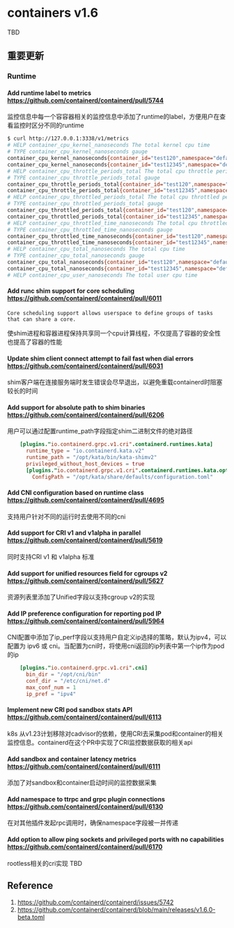 # containers v1.6

TBD

## 重要更新

### Runtime

#### Add runtime label to metrics https://github.com/containerd/containerd/pull/5744

监控信息中每一个容容器相关的监控信息中添加了runtime的label，方便用户在查看监控时区分不同的runtime

```bash
$ curl http://127.0.0.1:3338/v1/metrics
# HELP container_cpu_kernel_nanoseconds The total kernel cpu time
# TYPE container_cpu_kernel_nanoseconds gauge
container_cpu_kernel_nanoseconds{container_id="test120",namespace="default",runtime="io.containerd.runtime.v1.linux"} 1e+07
container_cpu_kernel_nanoseconds{container_id="test12345",namespace="default",runtime="io.containerd.other.v2"} 1e+07
# HELP container_cpu_throttle_periods_total The total cpu throttle periods
# TYPE container_cpu_throttle_periods_total gauge
container_cpu_throttle_periods_total{container_id="test120",namespace="default",runtime="io.containerd.runtime.v1.linux"} 0
container_cpu_throttle_periods_total{container_id="test12345",namespace="default",runtime="io.containerd.other.v2"} 0
# HELP container_cpu_throttled_periods_total The total cpu throttled periods
# TYPE container_cpu_throttled_periods_total gauge
container_cpu_throttled_periods_total{container_id="test120",namespace="default",runtime="io.containerd.runtime.v1.linux"} 0
container_cpu_throttled_periods_total{container_id="test12345",namespace="default",runtime="io.containerd.other.v2"} 0
# HELP container_cpu_throttled_time_nanoseconds The total cpu throttled time
# TYPE container_cpu_throttled_time_nanoseconds gauge
container_cpu_throttled_time_nanoseconds{container_id="test120",namespace="default",runtime="io.containerd.runtime.v1.linux"} 0
container_cpu_throttled_time_nanoseconds{container_id="test12345",namespace="default",runtime="io.containerd.other.v2"} 0
# HELP container_cpu_total_nanoseconds The total cpu time
# TYPE container_cpu_total_nanoseconds gauge
container_cpu_total_nanoseconds{container_id="test120",namespace="default",runtime="io.containerd.runtime.v1.linux"} 2.419375e+07
container_cpu_total_nanoseconds{container_id="test12345",namespace="default",runtime="io.containerd.other.v2"} 2.3298785e+07
# HELP container_cpu_user_nanoseconds The total user cpu time
```



#### Add runc shim support for core scheduling https://github.com/containerd/containerd/pull/6011

`Core scheduling support allows userspace to define groups of tasks that can share a core. `

使shim进程和容器进程保持共享同一个cpu计算线程，不仅提高了容器的安全性也提高了容器的性能



#### Update shim client connect attempt to fail fast when dial errors https://github.com/containerd/containerd/pull/6031

shim客户端在连接服务端时发生错误会尽早退出，以避免重载containerd时阻塞较长的时间



#### Add support for absolute path to shim binaries https://github.com/containerd/containerd/pull/6206

用户可以通过配置runtime_path字段指定shim二进制文件的绝对路径

```toml
    [plugins."io.containerd.grpc.v1.cri".containerd.runtimes.kata]
      runtime_type = "io.containerd.kata.v2"
      runtime_path = "/opt/kata/bin/kata-shimv2"
      privileged_without_host_devices = true
      [plugins."io.containerd.grpc.v1.cri".containerd.runtimes.kata.options]
        ConfigPath = "/opt/kata/share/defaults/configuration.toml"
```



#### Add CNI configuration based on runtime class https://github.com/containerd/containerd/pull/4695

支持用户针对不同的运行时去使用不同的cni



#### Add support for CRI v1 and v1alpha in parallel https://github.com/containerd/containerd/pull/5619

同时支持CRI v1 和 v1alpha 标准



#### Add support for unified resources field for cgroups v2 https://github.com/containerd/containerd/pull/5627

资源列表里添加了Unified字段以支持cgroup v2的实现



#### Add IP preference configuration for reporting pod IP https://github.com/containerd/containerd/pull/5964

CNI配置中添加了ip_perf字段以支持用户自定义ip选择的策略，默认为ipv4，可以配置为 ipv6 或 cni。当配置为cni时，将使用cni返回的ip列表中第一个ip作为pod的ip

```toml
    [plugins."io.containerd.grpc.v1.cri".cni]
      bin_dir = "/opt/cni/bin"
      conf_dir = "/etc/cni/net.d"
      max_conf_num = 1
      ip_pref = "ipv4"
```



#### Implement new CRI pod sandbox stats API https://github.com/containerd/containerd/pull/6113

k8s 从v1.23计划移除对cadvisor的依赖，使用CRI去采集pod和container的相关监控信息。containerd在这个PR中实现了CRI监控数据获取的相关api



#### Add sandbox and container latency metrics https://github.com/containerd/containerd/pull/6111

添加了对sandbox和container启动时间的监控数据采集



#### Add namespace to ttrpc and grpc plugin connections https://github.com/containerd/containerd/pull/6130

在对其他插件发起rpc调用时，确保namespace字段被一并传递



#### Add option to allow ping sockets and privileged ports with no capabilities https://github.com/containerd/containerd/pull/6170

rootless相关的cri实现 TBD



## Reference

1. https://github.com/containerd/containerd/issues/5742
2. https://github.com/containerd/containerd/blob/main/releases/v1.6.0-beta.toml